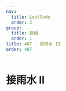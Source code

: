 ```yaml
---
nav:
  title: LeetCode
  order: 3
group:
  title: 数组
  order: 1
title: 407 - 接雨水 II
order: 407
---
```


# 接雨水 II